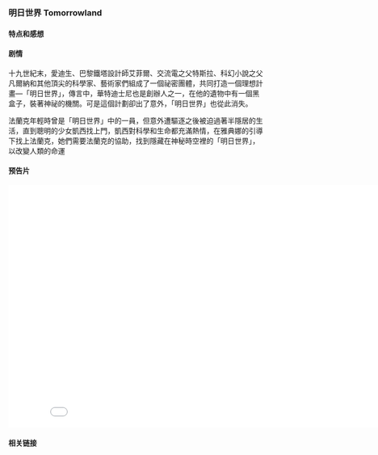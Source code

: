 ### 明日世界 Tomorrowland

#### 特点和感想

#### 剧情
十九世紀末，愛迪生、巴黎鐵塔設計師艾菲爾、交流電之父特斯拉、科幻小說之父凡爾納和其他頂尖的科學家、藝術家們組成了一個祕密團體，共同打造一個理想計畫—「明日世界」，傳言中，華特迪士尼也是創辦人之一，在他的遺物中有一個黑盒子，裝著神祕的機關。可是這個計劃卻出了意外，「明日世界」也從此消失。

法蘭克年輕時曾是「明日世界」中的一員，但意外遭驅逐之後被迫過著半隱居的生活，直到聰明的少女凱西找上門，凱西對科學和生命都充滿熱情，在雅典娜的引導下找上法蘭克，她們需要法蘭克的協助，找到隱藏在神秘時空裡的「明日世界」，以改變人類的命運

#### 预告片
<div class="videoWrapper">
	<iframe width="854" height="480" src="./what is interesting in the world _ PG1E_files/lWZ7O-RrATY.html" frameborder="0" allowfullscreen=""></iframe>
</div>

#### 相关链接
